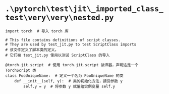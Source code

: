 # `.\pytorch\test\jit\_imported_class_test\very\very\nested.py`

```
import torch  # 导入 torch 库

# This file contains definitions of script classes.
# They are used by test_jit.py to test ScriptClass imports
# 该文件定义了脚本类的定义。
# 它们被 test_jit.py 使用以测试 ScriptClass 的导入

@torch.jit.script  # 使用 torch.jit.script 装饰器，声明这是一个 TorchScript 类
class FooUniqueName:  # 定义一个名为 FooUniqueName 的类
    def __init__(self, y):  # 类的初始化方法，接受参数 y
        self.y = y  # 将参数 y 赋值给实例变量 self.y
```